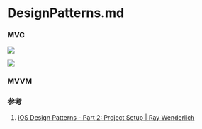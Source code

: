 
# DesignPatterns.md

### MVC

![](http://oc98nass3.bkt.clouddn.com/2017-07-04-14991503586100.jpg)

![](http://oc98nass3.bkt.clouddn.com/2017-07-04-14991510934230.jpg)


### MVVM


### 参考

1. [iOS Design Patterns - Part 2: Project Setup | Ray Wenderlich](https://videos.raywenderlich.com/courses/72-ios-design-patterns/lessons/2)


